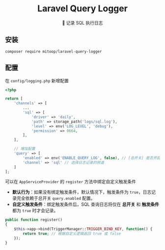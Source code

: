 
<h1 align="center">Laravel Query Logger</h1>
<p align="center">🍎 记录 SQL 执行日志</p>

## 安装
```shell
composer require mitoop/laravel-query-logger
```

## 配置
在 `config/logging.php` 新增配置
```php
<?php

return [
    'channels' => [
        ...        
        'sql' => [
            'driver' => 'daily',
            'path' => storage_path('logs/sql.log'),
            'level' => env('LOG_LEVEL', 'debug'),
            'permission' => 0664,
        ],
    ],

    // 增加配置
    'query' => [
        'enabled' => env('ENABLE_QUERY_LOG', false), // [总开关] 是否开启 SQL 查询日志记录
        'channel' => 'sql' // 选择日志记录的频道
    ]
];
```

可以在 `AppServiceProvider` 的 `register` 方法中绑定自定义触发条件
- **默认行为**：如果没有绑定触发条件，默认情况下，触发条件为 `true`，日志记录完全依赖于总开关 `query.enabled` 配置。
- **自定义触发条件**：绑定触发条件后，SQL 查询日志将仅在 **总开关** 和 **触发条件** 都为 `true` 时才会记录。

```php
public function register()
{
    $this->app->bind(TriggerManager::TRIGGER_BIND_KEY, function() {
        return true; // 根据自定义逻辑返回 true 或 false
    });
}
```

